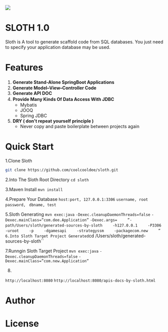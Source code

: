 ![](https://raw.githubusercontent.com/coolcooldee/sloth/master/src/main/resources/static/images/logo.png)

SLOTH 1.0
=========
Sloth is A tool to generate scaffold code from SQL databases.
You just need to specify your application database may be used.

Features
========
1. __Generate Stand-Alone SpringBoot Applications__　
2. __Generate Model–View–Controller Code__
3. __Generate API DOC__
4. __Provide Many Kinds Of Data Access With JDBC__　
    * Mybatis
    * JOOQ
    * Spring JDBC
5. __DRY ( don't repeat yourself principle )__
    * Never copy and paste boilerplate between projects again

Quick Start
===========
1.Clone Sloth
```bash
git clone https://github.com/coolcooldee/sloth.git
```
2.Into The Sloth Root Directory
``cd sloth``

3.Maven Install
``mvn install``

4.Prepare Your Database
``host:port, 127.0.0.1:3306``
``username, root``
``password, ``
``dbname, test``

5.Sloth Generating
``mvn exec:java`` 
``-Dexec.cleanupDaemonThreads=false``
``-Dexec.mainClass=”com.dee.Application”`` 
``-Dexec.args=``
``    ”-path/Users/sloth/generated-sources-by-sloth`` 
``    -h127.0.0.1`` 
``    -P3306`` 
``    -uroot`` 
``    -p`` 
``    -dgamesapi`` 
``    -strategyssm``
``    -packagecom.new``
``    ”``
``
6.Into Sloth Target Project Generated
``cd /Users/sloth/generated-sources-by-sloth``

7.Runngin Sloth Target Project
``mvn exec:java`` 
``-Dexec.cleanupDaemonThreads=false``
``-Dexec.mainClass=”com.new.Application”`` 

8.
``http://localhost:8080``
``http://localhost:8080/apis-docs-by-sloth.html``


Author
======

License
=======





